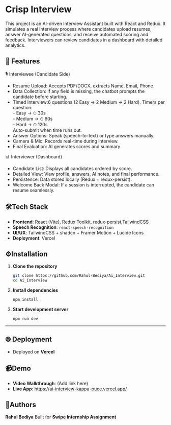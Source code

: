 
# Crisp Interview

This project is an AI-driven Interview Assistant built with React and Redux. It simulates a real interview process where candidates upload resumes, answer AI-generated questions, and receive automated scoring and feedback. Interviewers can review candidates in a dashboard with detailed analytics.
## 🚀 Features
🎙 Interviewee (Candidate Side)
- Resume Upload: Accepts PDF/DOCX, extracts Name, Email, Phone.
- Data Collection: If any field is missing, the chatbot prompts the candidate before starting.
- Timed Interview:6 questions (2 Easy → 2 Medium → 2 Hard).
   Timers per question:  
          - Easy → ⏱ 30s  
        - Medium → ⏱ 60s  
      - Hard → ⏱ 120s   
   Auto-submit when time runs out.
- Answer Options: Speak (speech-to-text) or type answers manually.
- Camera & Mic: Records real-time during interview.
- Final Evaluation: AI generates scores and summary

📊 Interviewer (Dashboard)
- Candidate List: Displays all candidates ordered by score.
- Detailed View: View profile, answers, AI notes, and final performance.
- Persistence: Data stored locally (Redux + redux-persist).
- Welcome Back Modal: If a session is interrupted, the candidate can resume seamlessly.



## 🛠Tech Stack

* **Frontend**: React (Vite), Redux Toolkit, redux-persist,TailwindCSS
* **Speech Recognition**: `react-speech-recognition`
* **UI/UX**: TailwindCSS + shadcn + Framer Motion + Lucide Icons
* **Deployment**: Vercel



##  ⚙️Installation

1. **Clone the repository**

   ```bash
   git clone https://github.com/Rahul-Bediya/Ai_Interview.git
   cd Ai_Interview
   ```

2. **Install dependencies**

   ```bash
   npm install
   ```



3. **Start development server**

   ```bash
   npm run dev
   ```

---
    
## 🌐 Deployment

* Deployed on **Vercel** 


## 📹Demo

* **Video Walkthrough**: (Add link here)
* **Live App**: https://ai-interview-kappa-puce.vercel.app/
## 📌Authors

**Rahul Bediya**
Built for **Swipe Internship Assignment**

